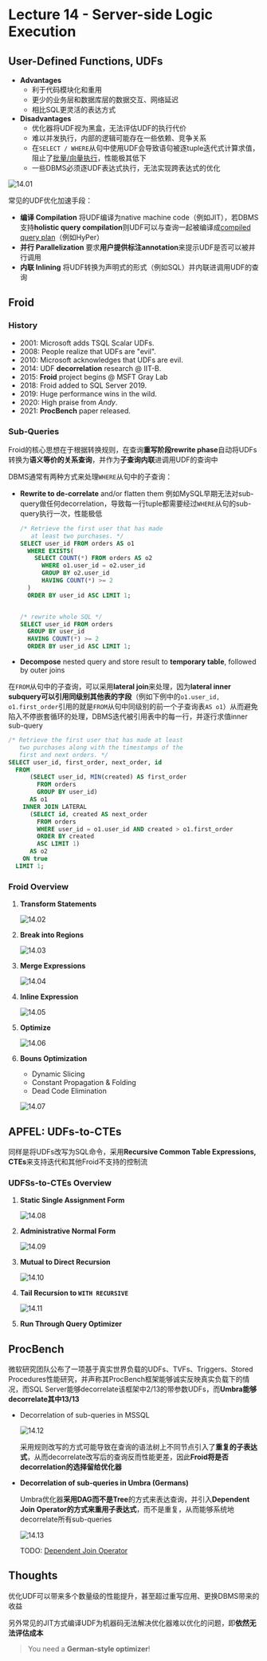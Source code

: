 # Lecture 14 - Server-side Logic Execution

## User-Defined Functions, UDFs

- **Advantages**
  - 利于代码模块化和重用
  - 更少的业务层和数据库层的数据交互、网络延迟
  - 相比SQL更灵活的表达方式
- **Disadvantages**
  - 优化器将UDF视为黑盒，无法评估UDF的执行代价
  - 难以并发执行，内部的逻辑可能存在一些依赖、竞争关系
  - 在`SELECT / WHERE`从句中使用UDF会导致语句被逐tuple迭代式计算求值，阻止了[批量/向量执行](08.Vectorized_Execution.md)，性能极其低下
  - 一些DBMS必须逐UDF表达式执行，无法实现跨表达式的优化

![14.01](images/14.01.png)

常见的UDF优化加速手段：

- **编译 Compilation**
  将UDF编译为native machine code（例如JIT），若DBMS支持**holistic query compilation**则UDF可以与查询一起被编译成[compiled query plan](09.Query_Compilation_Code_Generation.md)（例如HyPer）
- **并行 Parallelization**
  要求**用户提供标注annotation**来提示UDF是否可以被并行调用
- **内联 Inlining**
  将UDF转换为声明式的形式（例如SQL）并内联进调用UDF的查询

## Froid

### History

- 2001: Microsoft adds TSQL Scalar UDFs.
- 2008: People realize that UDFs are "evil".
- 2010: Microsoft acknowledges that UDFs are evil.
- 2014: UDF **decorrelation** research @ IIT-B.
- 2015: **Froid** project begins @ MSFT Gray Lab
- 2018: Froid added to SQL Server 2019.
- 2019: Huge performance wins in the wild.
- 2020: High praise from *Andy*.
- 2021: **ProcBench** paper released.

### Sub-Queries

Froid的核心思想在于根据转换规则，在查询**重写阶段rewrite phase**自动将UDFs转换为**语义等价的关系查询**，并作为**子查询内联**进调用UDF的查询中

DBMS通常有两种方式来处理`WHERE`从句中的子查询：

- **Rewrite to de-correlate** and/or flatten them
  例如MySQL早期无法对sub-query做任何decorrelation，导致每一行tuple都需要经过`WHERE`从句的sub-query执行一次，性能极低

  ```SQL
  /* Retrieve the first user that has made 
     at least two purchases. */
  SELECT user_id FROM orders AS o1
    WHERE EXISTS(
      SELECT COUNT(*) FROM orders AS o2
        WHERE o1.user_id = o2.user_id
        GROUP BY o2.user_id
        HAVING COUNT(*) >= 2
    )
    ORDER BY user_id ASC LIMIT 1;
  

  /* rewrite whole SQL */
  SELECT user_id FROM orders
    GROUP BY user_id
    HAVING COUNT(*) >= 2
    ORDER BY user_id ASC LIMIT 1;
  ```

- **Decompose** nested query and store result to **temporary table**, followed by outer joins

在`FROM`从句中的子查询，可以采用**lateral join**来处理，因为**lateral inner subquery可以引用同级别其他表的字段**（例如下例中的`o1.user_id, o1.first_order`引用的就是`FROM`从句中同级别的前一个子查询表`AS o1`）从而避免陷入不停嵌套循环的处理，DBMS迭代被引用表中的每一行，并逐行求值inner sub-query

```SQL
/* Retrieve the first user that has made at least 
   two purchases along with the timestamps of the
   first and next orders. */
SELECT user_id, first_order, next_order, id
  FROM
      (SELECT user_id, MIN(created) AS first_order
        FROM orders
        GROUP BY user_id)
      AS o1
    INNER JOIN LATERAL
      (SELECT id, created AS next_order
        FROM orders
        WHERE user_id = o1.user_id AND created > o1.first_order
        ORDER BY created
        ASC LIMIT 1)
      AS o2
    ON true
  LIMIT 1;
```

### Froid Overview

1. **Transform Statements**

   ![14.02](images/14.02.png)

2. **Break into Regions**

   ![14.03](images/14.03.png)

3. **Merge Expressions**

   ![14.04](images/14.04.png)

4. **Inline Expression**

   ![14.05](images/14.05.png)

5. **Optimize**

   ![14.06](images/14.06.png)

6. **Bouns Optimization**
   - Dynamic Slicing
   - Constant Propagation & Folding
   - Dead Code Elimination

   ![14.07](images/14.07.png)

## APFEL: UDFs-to-CTEs

同样是将UDFs改写为SQL命令，采用**Recursive Common Table Expressions, CTEs**来支持迭代和其他Froid不支持的控制流

### UDFSs-to-CTEs Overview

1. **Static Single Assignment Form**

   ![14.08](images/14.08.png)

2. **Administrative Normal Form**

   ![14.09](images/14.09.png)

3. **Mutual to Direct Recursion**

   ![14.10](images/14.10.png)

4. **Tail Recursion to `WITH RECURSIVE`**

   ![14.11](images/14.11.png)

5. **Run Through Query Optimizer**

## ProcBench

微软研究团队公布了一项基于真实世界负载的UDFs、TVFs、Triggers、Stored Procedures性能研究，并声称其ProcBench框架能够诚实反映真实负载下的情况，而SQL Server能够decorrelate该框架中2/13的带参数UDFs，而**Umbra能够decorrelate其中13/13**

- Decorrelation of sub-queries in MSSQL
  
  ![14.12](images/14.12.png)

  采用规则改写的方式可能导致在查询的语法树上不同节点引入了**重复的子表达式**，从而decorrelate改写后的查询反而性能更差，因此**Froid将是否decorrelation的选择留给优化器**

- **Decorrelation of sub-queries in Umbra (Germans)**

  Umbra优化器**采用DAG而不是Tree**的方式来表达查询，并引入**Dependent Join Operator的方式来重用子表达式**，而不是重复，从而能够系统地decorrelate所有sub-queries

  ![14.13](images/14.13.png)

  TODO: [Dependent Join Operator](https://cs.emis.de/LNI/Proceedings/Proceedings241/383.pdf)

## Thoughts

优化UDF可以带来多个数量级的性能提升，甚至超过重写应用、更换DBMS带来的收益

另外常见的JIT方式编译UDF为机器码无法解决优化器难以优化的问题，即**依然无法评估成本**

> You need a **German-style optimizer**!
